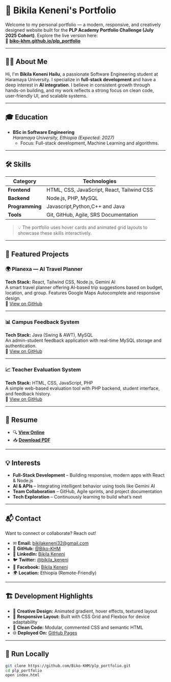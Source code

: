 # 🌟 Bikila Keneni's Portfolio

Welcome to my personal portfolio — a modern, responsive, and creatively designed website built for the **PLP Academy Portfolio Challenge (July 2025 Cohort)**. Explore the live version here:  
🔗 **[biko-khm.github.io/plp_portfolio](https://biko-khm.github.io/plp_portfolio)**

---

## 👨‍💻 About Me

Hi, I'm **Bikila Keneni Hailu**, a passionate Software Engineering student at Haramaya University. I specialize in **full-stack development** and have a deep interest in **AI integration**. I believe in consistent growth through hands-on building, and my work reflects a strong focus on clean code, user-friendly UI, and scalable systems.

> 
---

## 🎓 Education

- **BSc in Software Engineering**  
  *Haramaya University, Ethiopia (Expected: 2027)*  
  - Focus: Full-stack development, Machine Learning and algorithms.

---

## 🛠️ Skills

| Category       | Technologies                                               |
| -------------- | ---------------------------------------------------------- |
| **Frontend**   | HTML, CSS, JavaScript, React, Tailwind CSS                |
| **Backend**    | Node.js, PHP, MySQL                                       |
| **Programming**| Javascript,Python,C++ and Java                                                     |
| **Tools**      | Git, GitHub, Agile, SRS Documentation                     |

> 💡 The portfolio uses hover cards and animated grid layouts to showcase these skills interactively.

---

## 📂 Featured Projects

### 🌍 Planexa — AI Travel Planner  
**Tech Stack:** React, Tailwind CSS, Node.js, Gemini AI  
A smart travel planner offering AI-based trip suggestions based on budget, location, and group. Features Google Maps Autocomplete and responsive design.  
🔗 [View on GitHub](#)

---

### 📊 Campus Feedback System  
**Tech Stack:** Java (Swing & AWT), MySQL  
An admin-student feedback application with real-time MySQL storage and authentication.  
🔗 [View on GitHub](#)

---

### 📈 Teacher Evaluation System  
**Tech Stack:** HTML, CSS, JavaScript, PHP  
A simple web-based evaluation tool with PHP backend, student interface, and feedback history.  
🔗 [View on GitHub](#)

---

## 📄 Resume

- 🔍 [**View Online**](https://your-google-docs-resume-link)  
- 📥 [**Download PDF**](https://your-resume-download-link)

---

## 💡 Interests

- **Full-Stack Development** – Building responsive, modern apps with React & Node.js  
- **AI & APIs** – Integrating intelligent behavior using tools like Gemini AI  
- **Team Collaboration** – GitHub, Agile sprints, and project documentation  
- **Tech Exploration** – Continuously learning to build what’s next

---

## 📬 Contact

Want to connect or collaborate? Reach out!

- ✉ **Email:** bikilakeneni32@gmail.com  
- 🐙 **GitHub:** [@Biko-KHM](https://github.com/Biko-KHM)  
- 🔗 **LinkedIn:** [Bikila Keneni](https://linkedin.com/in/yourprofile)  
- 🐦 **Twitter:** [@bikila_keneni](https://twitter.com/bikila_keneni)  
- 📘 **Facebook:** [Bikila Keneni](https://facebook.com/yourprofile)  
- 🌍 **Location:** Ethiopia (Remote-Friendly)

---

## 🏗️ Development Highlights

- 🎨 **Creative Design:** Animated gradient, hover effects, textured layout  
- 📱 **Responsive Layout:** Built with CSS Grid and Flexbox for device adaptability  
- 🧼 **Clean Code:** Modular, commented CSS and semantic HTML  
- 🌐 **Deployed On:** [GitHub Pages](https://biko-khm.github.io/plp_portfolio)

---

## 🚀 Run Locally

```bash
git clone https://github.com/Biko-KHM/plp_portfolio.git
cd plp_portfolio
open index.html

